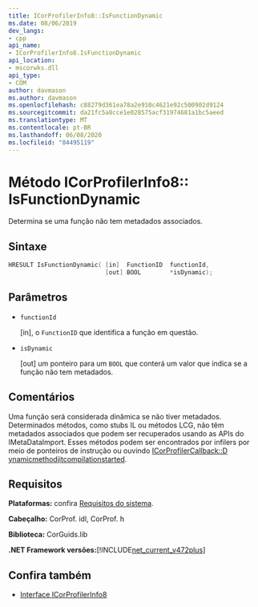 ```yaml
---
title: ICorProfilerInfo8::IsFunctionDynamic
ms.date: 08/06/2019
dev_langs:
- cpp
api_name:
- ICorProfilerInfo8.IsFunctionDynamic
api_location:
- mscorwks.dll
api_type:
- COM
author: davmason
ms.author: davmason
ms.openlocfilehash: c88279d361ea78a2e910c4621e92c500902d9124
ms.sourcegitcommit: da21fc5a8cce1e028575acf31974681a1bc5aeed
ms.translationtype: MT
ms.contentlocale: pt-BR
ms.lasthandoff: 06/08/2020
ms.locfileid: "84495119"
---
```

# <a name="icorprofilerinfo8isfunctiondynamic-method"></a>Método ICorProfilerInfo8:: IsFunctionDynamic

Determina se uma função não tem metadados associados.

## <a name="syntax"></a>Sintaxe

```cpp
HRESULT IsFunctionDynamic( [in]  FunctionID  functionId,
                           [out] BOOL        *isDynamic);
```

## <a name="parameters"></a>Parâmetros

- `functionId`

  \[in], o `FunctionID` que identifica a função em questão.

- `isDynamic`

  \[out] um ponteiro para um `BOOL` que conterá um valor que indica se a função não tem metadados.

## <a name="remarks"></a>Comentários

Uma função será considerada dinâmica se não tiver metadados. Determinados métodos, como stubs IL ou métodos LCG, não têm metadados associados que podem ser recuperados usando as APIs do IMetaDataImport. Esses métodos podem ser encontrados por infilers por meio de ponteiros de instrução ou ouvindo [ICorProfilerCallback::D ynamicmethodjitcompilationstarted](icorprofilercallback8-dynamicmethodjitcompilationstarted-method.md).

## <a name="requirements"></a>Requisitos

**Plataformas:** confira [Requisitos do sistema](../../get-started/system-requirements.md).

**Cabeçalho:** CorProf. idl, CorProf. h

**Biblioteca:** CorGuids.lib

**.NET Framework versões:**[!INCLUDE[net_current_v472plus](../../../../includes/net-current-v472plus.md)]

## <a name="see-also"></a>Confira também

- [Interface ICorProfilerInfo8](icorprofilerinfo8-interface.md)
